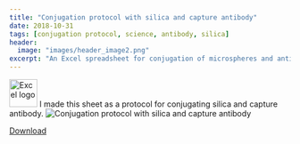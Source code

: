 ```yaml
---
title: "Conjugation protocol with silica and capture antibody"
date: 2018-10-31
tags: [conjugation protocol, science, antibody, silica]
header:
  image: "images/header_image2.png"
excerpt: "An Excel spreadsheet for conjugation of microspheres and antibodies"
---
```

<img src="{{ site.url }}{{site.baseurl }}/images/Excellogo.png" alt="Excel logo" width="50"/>
I made this sheet as a protocol for conjugating silica and capture antibody.

<img src="{{ site.url }}{{site.baseurl }}/images/science/conjugation_protocol_with_silica_and_capture_antibody.png" alt="Conjugation protocol with silica and capture antibody">

[Download](https://github.com/scotttmoen/Science)
